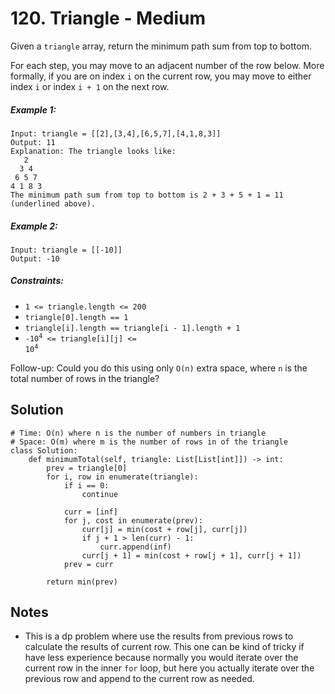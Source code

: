 # 120. Triangle - Medium

Given a `triangle` array, return the minimum path sum from top to bottom.

For each step, you may move to an adjacent number of the row below. More formally, if you are on index `i` on the current row, you may move to either index `i` or index `i + 1` on the next row.

##### Example 1:

```
Input: triangle = [[2],[3,4],[6,5,7],[4,1,8,3]]
Output: 11
Explanation: The triangle looks like:
   2
  3 4
 6 5 7
4 1 8 3
The minimum path sum from top to bottom is 2 + 3 + 5 + 1 = 11 (underlined above).
```

##### Example 2:

```
Input: triangle = [[-10]]
Output: -10
```

##### Constraints:

- `1 <= triangle.length <= 200`
- `triangle[0].length == 1`
- `triangle[i].length == triangle[i - 1].length + 1`
- <code>-10<sup>4</sup> <= triangle[i][j] <= 10<sup>4</sup></code>

Follow-up: Could you do this using only `O(n)` extra space, where `n` is the total number of rows in the triangle?

## Solution

```
# Time: O(n) where n is the number of numbers in triangle
# Space: O(m) where m is the number of rows in of the triangle
class Solution:
    def minimumTotal(self, triangle: List[List[int]]) -> int:
        prev = triangle[0]
        for i, row in enumerate(triangle):
            if i == 0:
                continue
                
            curr = [inf]
            for j, cost in enumerate(prev):
                curr[j] = min(cost + row[j], curr[j])
                if j + 1 > len(curr) - 1:
                    curr.append(inf)
                curr[j + 1] = min(cost + row[j + 1], curr[j + 1])
            prev = curr
        
        return min(prev)
```

## Notes
- This is a dp problem where use the results from previous rows to calculate the results of current row. This one can be kind of tricky if have less experience because normally you would iterate over the current row in the inner `for` loop, but here you actually iterate over the previous row and append to the current row as needed.
